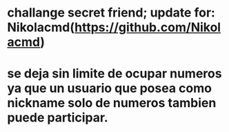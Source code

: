 ﻿# challange secret friend; update for: Nikolacmd(https://github.com/Nikolacmd)
# se deja sin limite de ocupar numeros ya que un usuario que posea como nickname solo de numeros tambien puede participar.

